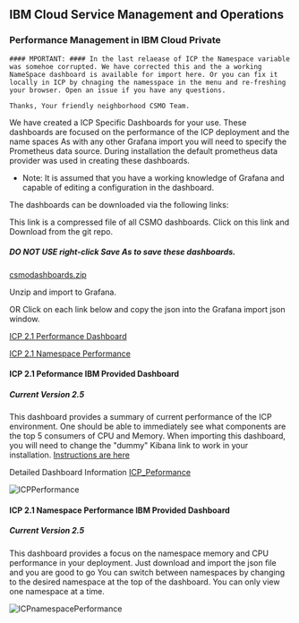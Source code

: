## IBM Cloud Service Management and Operations
### Performance Management in IBM Cloud Private
```
#### MPORTANT: #### In the last relaease of ICP the Namespace variable was somehoe corrupted. We have corrected this and the a working NameSpace dashboard is available for import here. Or you can fix it locally in ICP by chnaging the namesspace in the menu and re-freshing your browser. Open an issue if you have any questions. 

Thanks, Your friendly neighborhood CSMO Team. 
````

We have created a ICP Specific Dashboards for your use. These dashboards are focused on the performance of the ICP deployment and the name spaces
As with any other Grafana import you will need to specify the Prometheus data source. During installation the default prometheus data provider was used in creating these dashboards.

* Note: It is assumed that you have a working knowledge of Grafana and capable of editing a configuration in the dashboard.

The dashboards can be downloaded via the following links: 

This link is a compressed file of all CSMO dashboards. Click on this link and Download from the git repo. 

##### DO NOT USE right-click Save As to save these dashboards. 

[csmodashboards.zip](https://github.com/ibm-cloud-architecture/CSMO-ICP/blob/master/grafana/csmodashboards/csmodashboards.zip) 

Unzip and import to Grafana. 

 OR 
 Click on each link below and copy the json into the Grafana import json window. 
 
[ICP 2.1 Performance Dashboard](https://github.com/ibm-cloud-architecture/CSMO-ICP/blob/master/grafana/csmodashboards/ICP%202.1.0.1%20Performance%20IBM%20Provided%202.5-1522946498049.json)

[ICP 2.1 Namespace Performance](https://github.com/ibm-cloud-architecture/CSMO-ICP/blob/master/grafana/csmodashboards/ICP%202.1.0.1%20Namespaces%20Performance%202.5%20IBM%20Provided-1522946328109.json)

#### ICP 2.1 Peformance IBM Provided Dashboard
##### Current Version 2.5
This dashboard provides a summary of current performance of the ICP environment. One should be able to immediately see what components are the top 5 consumers of CPU and Memory.  When importing this dashboard, you will need to change the "dummy" Kibana link to work in your installation. [Instructions are here](https://github.com/ibm-cloud-architecture/CSMO-ICP/blob/master/grafana/Edit_Kibana_Link.md)

Detailed Dashboard Information [ICP_Peformance](ICP_Performance_Dashboard_Detail.md)

![ICPPerformance](images/ICPperf1.png)

####  ICP 2.1 Namespace Performance IBM Provided Dashboard
##### Current Version 2.5
This dashboard provides a focus on the namespace memory and CPU performance in your deployment. Just download and import the json file and you are good to go
You can switch between namespaces by changing to the desired namespace at the top of the dashboard. You can only view one namespace at a time.

![ICPnamespacePerformance](images/ICPnamspperf1.png)
